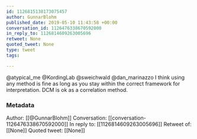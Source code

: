 ```yaml
---
id: 1126815138173075457
author: GunnarBlohm
published_date: 2019-05-10 11:43:58 +00:00
conversation_id: 1126476338670592000
in_reply_to: 1126814609263005696
retweet: None
quoted_tweet: None
type: tweet
tags:

---
```


@atypical_me @KordingLab @sweichwald @dan_marinazzo I think using any method is fine as long as you stay within the correct framework for interpretation. DCM is ok as a correlation method.

### Metadata

Author: [[@GunnarBlohm]]
Conversation: [[conversation-1126476338670592000]]
In reply to: [[1126814609263005696]]
Retweet of: [[None]]
Quoted tweet: [[None]]
